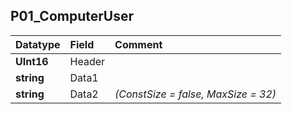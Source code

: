 ## P01\_ComputerUser ##
| **Datatype** | **Field** | **Comment** |
|:-------------|:----------|:------------|
| **UInt16**   | Header    |             |
| **string**   | Data1     |             |
| **string**   | Data2     | _(ConstSize = false, MaxSize = 32)_ |